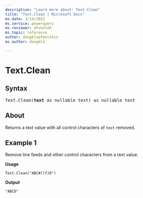 ```yaml
---
description: "Learn more about: Text.Clean"
title: "Text.Clean | Microsoft Docs"
ms.date: 3/14/2022
ms.service: powerquery
ms.reviewer: ehvonleh
ms.topic: reference
author: dougklopfenstein
ms.author: dougklo

---
```

# Text.Clean

## Syntax

<pre>
Text.Clean(<b>text</b> as nullable text) as nullable text
</pre>
  
## About

Returns a text value with all control characters of `text` removed.

## Example 1

Remove line feeds and other control characters from a text value.

**Usage**

```powerquery-m
Text.Clean("ABC#(lf)D")
```

**Output**

`"ABCD"`
